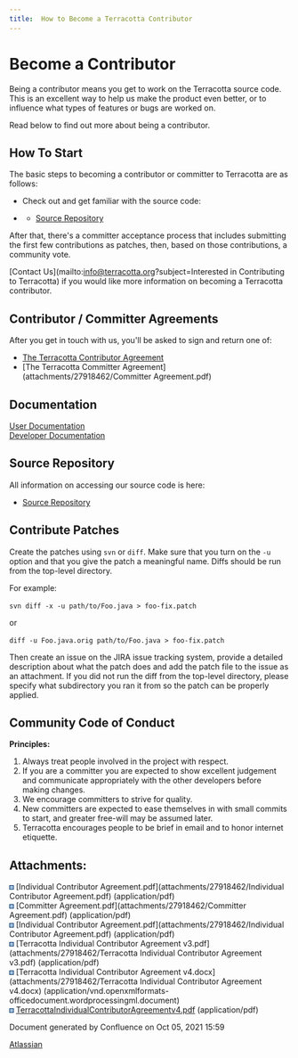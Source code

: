 ```yaml
---
title:  How to Become a Terracotta Contributor  
---
```


Become a Contributor
====================

Being a contributor means you get to work on the Terracotta source code. This is an excellent way to help us make the product even better, or to influence what types of features or bugs are worked on.

Read below to find out more about being a contributor.

How To Start
------------

The basic steps to becoming a contributor or committer to Terracotta are as follows:

*   Check out and get familiar with the source code:

*   *   [Source Repository](http://www.terracotta.org/community/source)

After that, there's a committer acceptance process that includes submitting the first few contributions as patches, then, based on those contributions, a community vote.

[Contact Us](mailto:info@terracotta.org?subject=Interested in Contributing to Terracotta) if you would like more information on becoming a Terracotta contributor.

Contributor / Committer Agreements
----------------------------------

After you get in touch with us, you'll be asked to sign and return one of:

*   [The Terracotta Contributor Agreement](attachments/27918462/TerracottaIndividualContributorAgreementv4.pdf)
*   [The Terracotta Committer Agreement](attachments/27918462/Committer Agreement.pdf)

Documentation
-------------

[User Documentation](http://www.terracotta.org/documentation/)  
[Developer Documentation](http://terracotta-org.terracotta.eur.ad.sag/community/)

Source Repository
-----------------

All information on accessing our source code is here:

*   [Source Repository](http://www.terracotta.org/community/source)

Contribute Patches
------------------

Create the patches using `svn` or `diff`. Make sure that you turn on the `-u` option and that you give the patch a meaningful name. Diffs should be run from the top-level directory.

For example:

`svn diff -x -u path/to/Foo.java > foo-fix.patch`

or

`diff -u Foo.java.orig path/to/Foo.java > foo-fix.patch`

Then create an issue on the JIRA issue tracking system, provide a detailed description about what the patch does and add the patch file to the issue as an attachment. If you did not run the diff from the top-level directory, please specify what subdirectory you ran it from so the patch can be properly applied.

Community Code of Conduct
-------------------------

**Principles:**

1.  Always treat people involved in the project with respect.
2.  If you are a committer you are expected to show excellent judgement and communicate appropriately with the other developers before making changes.
3.  We encourage committers to strive for quality.
4.  New committers are expected to ease themselves in with small commits to start, and greater free-will may be assumed later.
5.  Terracotta encourages people to be brief in email and to honor internet etiquette.

Attachments:
------------

![](images/icons/bullet_blue.gif) [Individual Contributor Agreement.pdf](attachments/27918462/Individual Contributor Agreement.pdf) (application/pdf)  
![](images/icons/bullet_blue.gif) [Committer Agreement.pdf](attachments/27918462/Committer Agreement.pdf) (application/pdf)  
![](images/icons/bullet_blue.gif) [Individual Contributor Agreement.pdf](attachments/27918462/Individual Contributor Agreement.pdf) (application/pdf)  
![](images/icons/bullet_blue.gif) [Terracotta Individual Contributor Agreement v3.pdf](attachments/27918462/Terracotta Individual Contributor Agreement v3.pdf) (application/pdf)  
![](images/icons/bullet_blue.gif) [Terracotta Individual Contributor Agreement v4.docx](attachments/27918462/Terracotta Individual Contributor Agreement v4.docx) (application/vnd.openxmlformats-officedocument.wordprocessingml.document)  
![](images/icons/bullet_blue.gif) [TerracottaIndividualContributorAgreementv4.pdf](attachments/27918462/TerracottaIndividualContributorAgreementv4.pdf) (application/pdf)  

Document generated by Confluence on Oct 05, 2021 15:59

[Atlassian](http://www.atlassian.com/)
